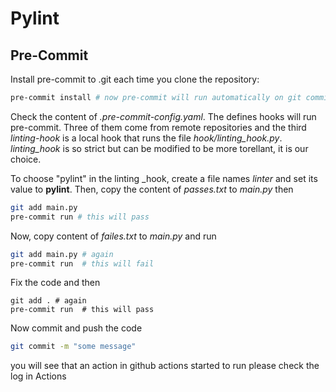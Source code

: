 # Pylint


## Pre-Commit
Install pre-commit to .git each time you clone the repository:
```bash
pre-commit install # now pre-commit will run automatically on git commit!
```
Check the content of *.pre-commit-config.yaml*. The defines hooks will run pre-commit.
Three of them come from remote repositories and the third *linting-hook* is a local hook that runs the file *hook/linting_hook.py*.
*linting_hook* is so strict but can be modified to be more torellant, it is our choice.

To choose "pylint" in the linting _hook, create a file names *linter* and set its value to **pylint**.
Then, copy the content of *passes.txt* to *main.py* then
```bash
git add main.py
pre-commit run # this will pass
```

Now, copy content of *failes.txt* to *main.py* and run
```bash
git add main.py # again
pre-commit run  # this will fail
```

Fix the code and then
```bash.
git add . # again
pre-commit run  # this will pass
```

Now commit and push the code
```bash
git commit -m "some message"
```
you will see that an action in github actions started to run please check the log in Actions
